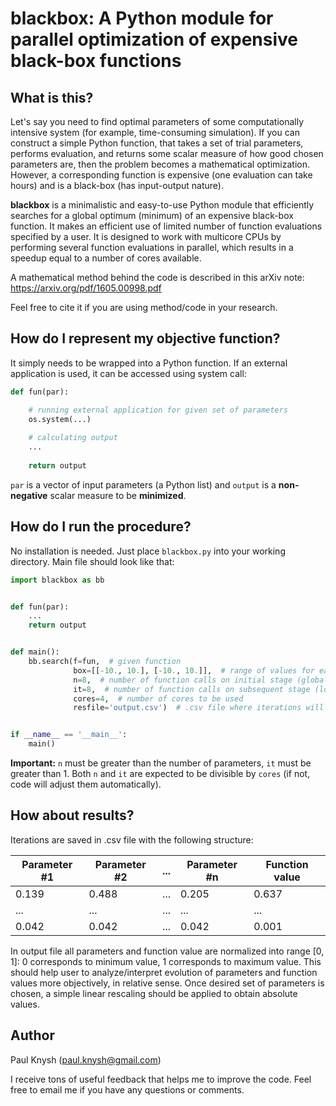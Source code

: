 # blackbox: A Python module for parallel optimization of expensive black-box functions

## What is this?

Let's say you need to find optimal parameters of some computationally intensive system (for example, time-consuming simulation). If you can construct a simple Python function, that takes a set of trial parameters, performs evaluation, and returns some scalar measure of how good chosen parameters are, then the problem becomes a mathematical optimization. However, a corresponding function is expensive (one evaluation can take hours) and is a black-box (has input-output nature).

**blackbox** is a minimalistic and easy-to-use Python module that efficiently searches for a global optimum (minimum) of an expensive black-box function. It makes an efficient use of limited number of function evaluations specified by a user. It is designed to work with multicore CPUs by performing several function evaluations in parallel, which results in a speedup equal to a number of cores available.

A mathematical method behind the code is described in this arXiv note: https://arxiv.org/pdf/1605.00998.pdf

Feel free to cite it if you are using method/code in your research.

## How do I represent my objective function?

It simply needs to be wrapped into a Python function. If an external application is used, it can be accessed using system call:
```python
def fun(par):

    # running external application for given set of parameters
    os.system(...)
    
    # calculating output
    ...
    
    return output
```
`par` is a vector of input parameters (a Python list) and `output` is a **non-negative** scalar measure to be **minimized**.

## How do I run the procedure?

No installation is needed. Just place `blackbox.py` into your working directory. Main file should look like that:
```python
import blackbox as bb


def fun(par):
    ...
    return output


def main():
    bb.search(f=fun,  # given function
              box=[[-10., 10.], [-10., 10.]],  # range of values for each parameter (2D example)
              n=8,  # number of function calls on initial stage (global search)
              it=8,  # number of function calls on subsequent stage (local search)
              cores=4,  # number of cores to be used
              resfile='output.csv')  # .csv file where iterations will be saved


if __name__ == '__main__':
    main()
```
**Important:** `n` must be greater than the number of parameters, `it` must be greater than 1. Both `n` and `it` are expected to be divisible by `cores` (if not, code will adjust them automatically).

## How about results?

Iterations are saved in .csv file with the following structure:

Parameter #1 | Parameter #2 | ... | Parameter #n | Function value
--- | --- | --- | --- | ---
0.139 | 0.488 | ... | 0.205 | 0.637
... | ... | ... | ... | ...
0.042 | 0.042 | ... | 0.042 | 0.001

In output file all parameters and function value are normalized into range [0, 1]: 0 corresponds to minimum value, 1 corresponds to maximum value. This should help user to analyze/interpret evolution of parameters and function values more objectively, in relative sense. Once desired set of parameters is chosen, a simple linear rescaling should be applied to obtain absolute values.

## Author

Paul Knysh (paul.knysh@gmail.com)

I receive tons of useful feedback that helps me to improve the code. Feel free to email me if you have any questions or comments.
